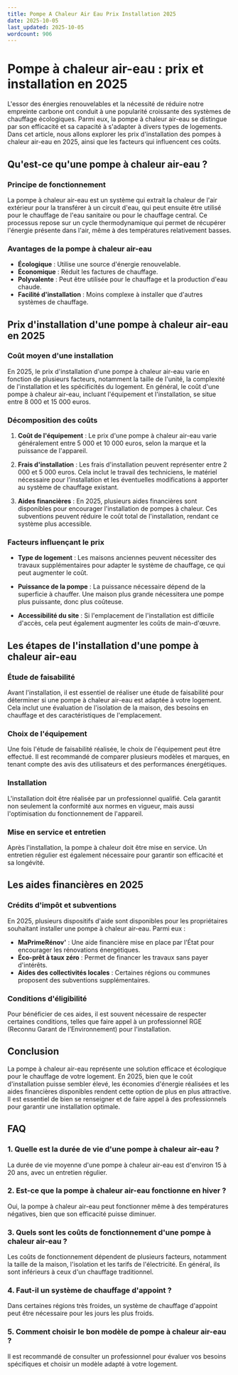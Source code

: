 ```yaml
---
title: Pompe A Chaleur Air Eau Prix Installation 2025
date: 2025-10-05
last_updated: 2025-10-05
wordcount: 906
---
```


# Pompe à chaleur air-eau : prix et installation en 2025

L'essor des énergies renouvelables et la nécessité de réduire notre empreinte carbone ont conduit à une popularité croissante des systèmes de chauffage écologiques. Parmi eux, la pompe à chaleur air-eau se distingue par son efficacité et sa capacité à s'adapter à divers types de logements. Dans cet article, nous allons explorer les prix d'installation des pompes à chaleur air-eau en 2025, ainsi que les facteurs qui influencent ces coûts.

## Qu'est-ce qu'une pompe à chaleur air-eau ?

### Principe de fonctionnement

La pompe à chaleur air-eau est un système qui extrait la chaleur de l'air extérieur pour la transférer à un circuit d'eau, qui peut ensuite être utilisé pour le chauffage de l'eau sanitaire ou pour le chauffage central. Ce processus repose sur un cycle thermodynamique qui permet de récupérer l'énergie présente dans l'air, même à des températures relativement basses.

### Avantages de la pompe à chaleur air-eau

- **Écologique** : Utilise une source d'énergie renouvelable.
- **Économique** : Réduit les factures de chauffage.
- **Polyvalente** : Peut être utilisée pour le chauffage et la production d'eau chaude.
- **Facilité d'installation** : Moins complexe à installer que d'autres systèmes de chauffage.

## Prix d'installation d'une pompe à chaleur air-eau en 2025

### Coût moyen d'une installation

En 2025, le prix d'installation d'une pompe à chaleur air-eau varie en fonction de plusieurs facteurs, notamment la taille de l'unité, la complexité de l'installation et les spécificités du logement. En général, le coût d'une pompe à chaleur air-eau, incluant l'équipement et l'installation, se situe entre 8 000 et 15 000 euros.

### Décomposition des coûts

1. **Coût de l'équipement** : Le prix d'une pompe à chaleur air-eau varie généralement entre 5 000 et 10 000 euros, selon la marque et la puissance de l'appareil.
  
2. **Frais d'installation** : Les frais d'installation peuvent représenter entre 2 000 et 5 000 euros. Cela inclut le travail des techniciens, le matériel nécessaire pour l'installation et les éventuelles modifications à apporter au système de chauffage existant.

3. **Aides financières** : En 2025, plusieurs aides financières sont disponibles pour encourager l'installation de pompes à chaleur. Ces subventions peuvent réduire le coût total de l'installation, rendant ce système plus accessible.

### Facteurs influençant le prix

- **Type de logement** : Les maisons anciennes peuvent nécessiter des travaux supplémentaires pour adapter le système de chauffage, ce qui peut augmenter le coût.
  
- **Puissance de la pompe** : La puissance nécessaire dépend de la superficie à chauffer. Une maison plus grande nécessitera une pompe plus puissante, donc plus coûteuse.

- **Accessibilité du site** : Si l'emplacement de l'installation est difficile d'accès, cela peut également augmenter les coûts de main-d'œuvre.

## Les étapes de l'installation d'une pompe à chaleur air-eau

### Étude de faisabilité

Avant l'installation, il est essentiel de réaliser une étude de faisabilité pour déterminer si une pompe à chaleur air-eau est adaptée à votre logement. Cela inclut une évaluation de l'isolation de la maison, des besoins en chauffage et des caractéristiques de l'emplacement.

### Choix de l'équipement

Une fois l'étude de faisabilité réalisée, le choix de l'équipement peut être effectué. Il est recommandé de comparer plusieurs modèles et marques, en tenant compte des avis des utilisateurs et des performances énergétiques.

### Installation

L'installation doit être réalisée par un professionnel qualifié. Cela garantit non seulement la conformité aux normes en vigueur, mais aussi l'optimisation du fonctionnement de l'appareil.

### Mise en service et entretien

Après l'installation, la pompe à chaleur doit être mise en service. Un entretien régulier est également nécessaire pour garantir son efficacité et sa longévité.

## Les aides financières en 2025

### Crédits d'impôt et subventions

En 2025, plusieurs dispositifs d'aide sont disponibles pour les propriétaires souhaitant installer une pompe à chaleur air-eau. Parmi eux :

- **MaPrimeRénov'** : Une aide financière mise en place par l'État pour encourager les rénovations énergétiques.
- **Éco-prêt à taux zéro** : Permet de financer les travaux sans payer d'intérêts.
- **Aides des collectivités locales** : Certaines régions ou communes proposent des subventions supplémentaires.

### Conditions d'éligibilité

Pour bénéficier de ces aides, il est souvent nécessaire de respecter certaines conditions, telles que faire appel à un professionnel RGE (Reconnu Garant de l’Environnement) pour l'installation.

## Conclusion

La pompe à chaleur air-eau représente une solution efficace et écologique pour le chauffage de votre logement. En 2025, bien que le coût d'installation puisse sembler élevé, les économies d'énergie réalisées et les aides financières disponibles rendent cette option de plus en plus attractive. Il est essentiel de bien se renseigner et de faire appel à des professionnels pour garantir une installation optimale.

## FAQ

### 1. Quelle est la durée de vie d'une pompe à chaleur air-eau ?

La durée de vie moyenne d'une pompe à chaleur air-eau est d'environ 15 à 20 ans, avec un entretien régulier.

### 2. Est-ce que la pompe à chaleur air-eau fonctionne en hiver ?

Oui, la pompe à chaleur air-eau peut fonctionner même à des températures négatives, bien que son efficacité puisse diminuer.

### 3. Quels sont les coûts de fonctionnement d'une pompe à chaleur air-eau ?

Les coûts de fonctionnement dépendent de plusieurs facteurs, notamment la taille de la maison, l'isolation et les tarifs de l'électricité. En général, ils sont inférieurs à ceux d'un chauffage traditionnel.

### 4. Faut-il un système de chauffage d'appoint ?

Dans certaines régions très froides, un système de chauffage d'appoint peut être nécessaire pour les jours les plus froids.

### 5. Comment choisir le bon modèle de pompe à chaleur air-eau ?

Il est recommandé de consulter un professionnel pour évaluer vos besoins spécifiques et choisir un modèle adapté à votre logement.